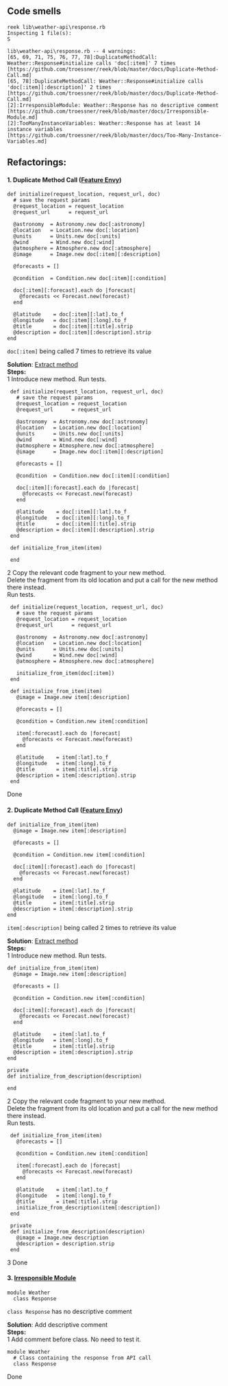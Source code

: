 ## Code smells

    reek lib\weather-api\response.rb
    Inspecting 1 file(s):
    S
                         
    lib\weather-api\response.rb -- 4 warnings:
    [65, 69, 71, 75, 76, 77, 78]:DuplicateMethodCall: Weather::Response#initialize calls 'doc[:item]' 7 times [https://github.com/troessner/reek/blob/master/docs/Duplicate-Method-Call.md]
    [65, 78]:DuplicateMethodCall: Weather::Response#initialize calls 'doc[:item][:description]' 2 times [https://github.com/troessner/reek/blob/master/docs/Duplicate-Method-Call.md]
    [2]:IrresponsibleModule: Weather::Response has no descriptive comment [https://github.com/troessner/reek/blob/master/docs/Irresponsible-Module.md]
    [2]:TooManyInstanceVariables: Weather::Response has at least 14 instance variables [https://github.com/troessner/reek/blob/master/docs/Too-Many-Instance-Variables.md]
    
## Refactorings:

#### 1. Duplicate Method Call ([Feature Envy](https://refactoring.guru/smells/feature-envy))

    def initialize(request_location, request_url, doc)
      # save the request params
      @request_location = request_location
      @request_url      = request_url

      @astronomy  = Astronomy.new doc[:astronomy]
      @location   = Location.new doc[:location]
      @units      = Units.new doc[:units]
      @wind       = Wind.new doc[:wind]
      @atmosphere = Atmosphere.new doc[:atmosphere]
      @image      = Image.new doc[:item][:description]

      @forecasts = []

      @condition  = Condition.new doc[:item][:condition]

      doc[:item][:forecast].each do |forecast|
        @forecasts << Forecast.new(forecast)
      end

      @latitude    = doc[:item][:lat].to_f
      @longitude   = doc[:item][:long].to_f
      @title       = doc[:item][:title].strip
      @description = doc[:item][:description].strip
    end
    
`doc[:item]` being called 7 times to retrieve its value

**Solution**: [Extract method](https://refactoring.guru/extract-method)  
**Steps:**  
1 Introduce new method. Run tests.

     def initialize(request_location, request_url, doc)
       # save the request params
       @request_location = request_location
       @request_url      = request_url
 
       @astronomy  = Astronomy.new doc[:astronomy]
       @location   = Location.new doc[:location]
       @units      = Units.new doc[:units]
       @wind       = Wind.new doc[:wind]
       @atmosphere = Atmosphere.new doc[:atmosphere]
       @image      = Image.new doc[:item][:description]
 
       @forecasts = []
 
       @condition  = Condition.new doc[:item][:condition]
 
       doc[:item][:forecast].each do |forecast|
         @forecasts << Forecast.new(forecast)
       end
 
       @latitude    = doc[:item][:lat].to_f
       @longitude   = doc[:item][:long].to_f
       @title       = doc[:item][:title].strip
       @description = doc[:item][:description].strip
     end
     
     def initialize_from_item(item)
       
     end
     
2 Copy the relevant code fragment to your new method.  
 Delete the fragment from its old location and put a call for the new method there instead.  
 Run tests.
 
     def initialize(request_location, request_url, doc)
       # save the request params
       @request_location = request_location
       @request_url      = request_url
 
       @astronomy  = Astronomy.new doc[:astronomy]
       @location   = Location.new doc[:location]
       @units      = Units.new doc[:units]
       @wind       = Wind.new doc[:wind]
       @atmosphere = Atmosphere.new doc[:atmosphere]
 
       initialize_from_item(doc[:item])
     end
 
     def initialize_from_item(item)
       @image = Image.new item[:description]
 
       @forecasts = []
 
       @condition = Condition.new item[:condition]
 
       item[:forecast].each do |forecast|
         @forecasts << Forecast.new(forecast)
       end
 
       @latitude    = item[:lat].to_f
       @longitude   = item[:long].to_f
       @title       = item[:title].strip
       @description = item[:description].strip
     end
     
Done

#### 2. Duplicate Method Call ([Feature Envy](https://refactoring.guru/smells/feature-envy))

    def initialize_from_item(item)
      @image = Image.new item[:description]

      @forecasts = []

      @condition = Condition.new item[:condition]

      doc[:item][:forecast].each do |forecast|
        @forecasts << Forecast.new(forecast)
      end

      @latitude    = item[:lat].to_f
      @longitude   = item[:long].to_f
      @title       = item[:title].strip
      @description = item[:description].strip
    end
    
`item[:description]` being called 2 times to retrieve its value

**Solution**: [Extract method](https://refactoring.guru/extract-method)  
**Steps:**  
1 Introduce new method. Run tests.

    def initialize_from_item(item)
      @image = Image.new item[:description]

      @forecasts = []

      @condition = Condition.new item[:condition]

      doc[:item][:forecast].each do |forecast|
        @forecasts << Forecast.new(forecast)
      end

      @latitude    = item[:lat].to_f
      @longitude   = item[:long].to_f
      @title       = item[:title].strip
      @description = item[:description].strip
    end
    
    private
    def initialize_from_description(description)
      
    end
    
2 Copy the relevant code fragment to your new method.  
 Delete the fragment from its old location and put a call for the new method there instead.  
 Run tests.
 
     def initialize_from_item(item)
       @forecasts = []
 
       @condition = Condition.new item[:condition]
 
       item[:forecast].each do |forecast|
         @forecasts << Forecast.new(forecast)
       end
 
       @latitude    = item[:lat].to_f
       @longitude   = item[:long].to_f
       @title       = item[:title].strip
       initialize_from_description(item[:description])
     end
 
     private
     def initialize_from_description(description)
       @image = Image.new description
       @description = description.strip
     end
     
3 Done

#### 3. [Irresponsible Module](https://github.com/troessner/reek/blob/master/docs/Irresponsible-Module.md)
    
    module Weather
      class Response

`class Response` has no descriptive comment

**Solution**: Add descriptive comment  
**Steps:**  
1 Add comment before class. No need to test it.

    module Weather
      # Class containing the response from API call
      class Response

Done
  
